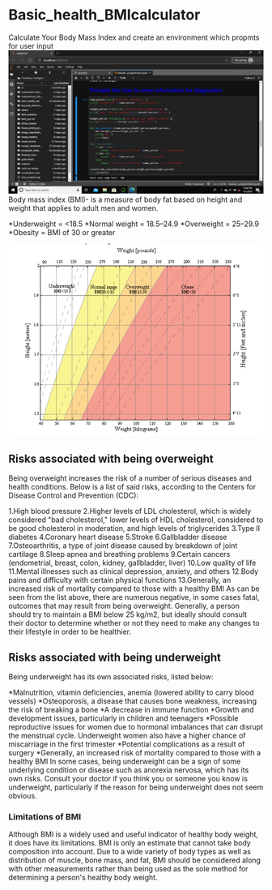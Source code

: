 # Basic_health_BMIcalculator
Calculate Your Body Mass Index and create an environment which propmts for user input 
![](pics/bmi.png)
Body mass index (BMI)- is a measure of body fat based on height and weight that applies to adult men and women.

*Underweight = <18.5
*Normal weight = 18.5–24.9
*Overweight = 25–29.9
*Obesity = BMI of 30 or greater

![](pics/bmi_range.png)

## Risks associated with being overweight
Being overweight increases the risk of a number of serious diseases and health conditions. Below is a list of said risks, according to the Centers for Disease Control and Prevention (CDC):

1.High blood pressure
2.Higher levels of LDL cholesterol, which is widely considered "bad cholesterol," lower levels of HDL cholesterol, considered to be good cholesterol in moderation, and high levels of triglycerides
3.Type II diabetes
4.Coronary heart disease
5.Stroke
6.Gallbladder disease
7.Osteoarthritis, a type of joint disease caused by breakdown of joint cartilage
8.Sleep apnea and breathing problems
9.Certain cancers (endometrial, breast, colon, kidney, gallbladder, liver)
10.Low quality of life
11.Mental illnesses such as clinical depression, anxiety, and others
12.Body pains and difficulty with certain physical functions
13.Generally, an increased risk of mortality compared to those with a healthy BMI
As can be seen from the list above, there are numerous negative, in some cases fatal, outcomes that may result from being overweight. Generally, a person should try to maintain a BMI below 25 kg/m2, but ideally should consult their doctor to determine whether or not they need to make any changes to their lifestyle in order to be healthier.

## Risks associated with being underweight
Being underweight has its own associated risks, listed below:

*Malnutrition, vitamin deficiencies, anemia (lowered ability to carry blood vessels)
*Osteoporosis, a disease that causes bone weakness, increasing the risk of breaking a bone
*A decrease in immune function
*Growth and development issues, particularly in children and teenagers
*Possible reproductive issues for women due to hormonal imbalances that can disrupt the menstrual cycle. Underweight women also have a higher chance of miscarriage in the first trimester
*Potential complications as a result of surgery
*Generally, an increased risk of mortality compared to those with a healthy BMI
In some cases, being underweight can be a sign of some underlying condition or disease such as anorexia nervosa, which has its own risks. Consult your doctor if you think you or someone you know is underweight, particularly if the reason for being underweight does not seem obvious.

### Limitations of BMI
Although BMI is a widely used and useful indicator of healthy body weight, it does have its limitations. BMI is only an estimate that cannot take body composition into account. Due to a wide variety of body types as well as distribution of muscle, bone mass, and fat, BMI should be considered along with other measurements rather than being used as the sole method for determining a person's healthy body weight.
